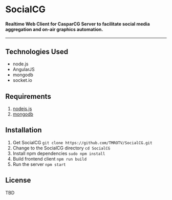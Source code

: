 # SocialCG
#### Realtime Web Client for CasparCG Server to facilitate social media aggregation and on-air graphics automation.
--------

## Technologies Used
 - node.js
 - AngularJS
 - mongodb
 - socket.io
 
## Requirements
1. [nodejs.js](http://nodejs.org/)
2. [mongodb](http://www.mongodb.org/)

## Installation
1. Get SocialCG
`git clone https://github.com/TMROTV/SocialCG.git`
2. Change to the SocialCG directory
`cd SocialCG`
3. Install npm dependencies
`sudo npm install`
4. Build frontend client
`npm run build`
5. Run the server
```npm start```

## License
TBD
